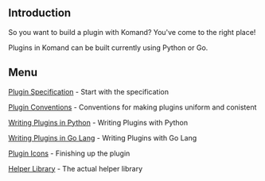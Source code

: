 <!-- START doctoc generated TOC please keep comment here to allow auto update -->
<!-- DON'T EDIT THIS SECTION, INSTEAD RE-RUN doctoc TO UPDATE -->

## Introduction

So you want to build a plugin with Komand?  You've come to the right place!

Plugins in Komand can be built currently using Python or Go.

## Menu

[Plugin Specification](SPEC.md) - Start with the specification

[Plugin Conventions](CONVENTIONS.md) - Conventions for making plugins uniform and conistent

[Writing Plugins in Python](PYTHON.md) - Writing Plugins with Python

[Writing Plugins in Go Lang](GO.md) - Writing Plugins with Go Lang

[Plugin Icons](ICON.md) - Finishing up the plugin

[Helper Library](helper.py) - The actual helper library
